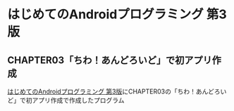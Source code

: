 # はじめてのAndroidプログラミング 第3版
## CHAPTER03「ちわ！あんどろいど」で初アプリ作成

[はじめてのAndroidプログラミング 第3版](https://amzn.to/2UqaCIQ)にCHAPTER03の「ちわ！あんどろいど」で初アプリ作成で作成したプログラム


